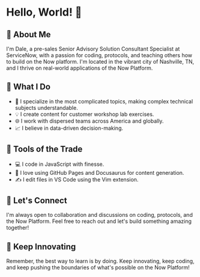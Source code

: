 <!--
**dalestubblefield/dalestubblefield** is a ✨ _special_ ✨ repository because its `README.md` (this file) appears on your GitHub profile.

Here are some ideas to get you started:

- 🔭 I’m currently working on ...
- 🌱 I’m currently learning ...
- 👯 I’m looking to collaborate on ...
- 🤔 I’m looking for help with ...
- 💬 Ask me about ...
- 📫 How to reach me: ...
- 😄 Pronouns: ...
- ⚡ Fun fact: ...
-->

# Hello, World! 👋

## 🚀 About Me

I'm Dale, a pre-sales Senior Advisory Solution Consultant Specialist at ServiceNow, with a passion for coding, protocols, and teaching others how to build on the Now platform. I'm located in the vibrant city of Nashville, TN, and I thrive on real-world applications of the Now Platform.

## 💼 What I Do

- 🧠 I specialize in the most complicated topics, making complex technical subjects understandable.
- 💡 I create content for customer workshop lab exercises.
- 🌐 I work with dispersed teams across America and globally.
- 📈 I believe in data-driven decision-making.

## 🧰 Tools of the Trade

- 💻 I code in JavaScript with finesse.
- 📝 I love using GitHub Pages and Docusaurus for content generation.
- ✍️ I edit files in VS Code using the Vim extension.

## 🤝 Let's Connect

I'm always open to collaboration and discussions on coding, protocols, and the Now Platform. Feel free to reach out and let's build something amazing together!

## 🚀 Keep Innovating

Remember, the best way to learn is by doing. Keep innovating, keep coding, and keep pushing the boundaries of what's possible on the Now Platform!

